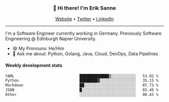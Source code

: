 <h3 align="center">👋 Hi there! I'm Erik Sanne</h3>
<p align="center">
  <a href="https://eriksanne.com">Website</a> •
  <a href="https://twitter.com/ErikKonradSanne">Twitter</a> •
  <a href="https://www.linkedin.com/in/eriksanne/">LinkedIn</a>
</p>

---
I'm a Software Engineer currently working in Germany. Previously Software Engineering @ Edinburgh Napier University.

- 😄 My Pronouns: He/Him
- 💬 Ask me about: Python, Golang, Java, Cloud, DevOps, Data Pipelines

<h4>Weekly development stats</h4>
<!--START_SECTION:waka-->

```txt
YAML                             █████████████▒░░░░░░░░░░░   53.02 %
Python                           ████████▓░░░░░░░░░░░░░░░░   35.15 %
Markdown                         ██░░░░░░░░░░░░░░░░░░░░░░░   07.73 %
JSON                             █░░░░░░░░░░░░░░░░░░░░░░░░   03.45 %
Other                            ░░░░░░░░░░░░░░░░░░░░░░░░░   00.43 %
```

<!--END_SECTION:waka-->
